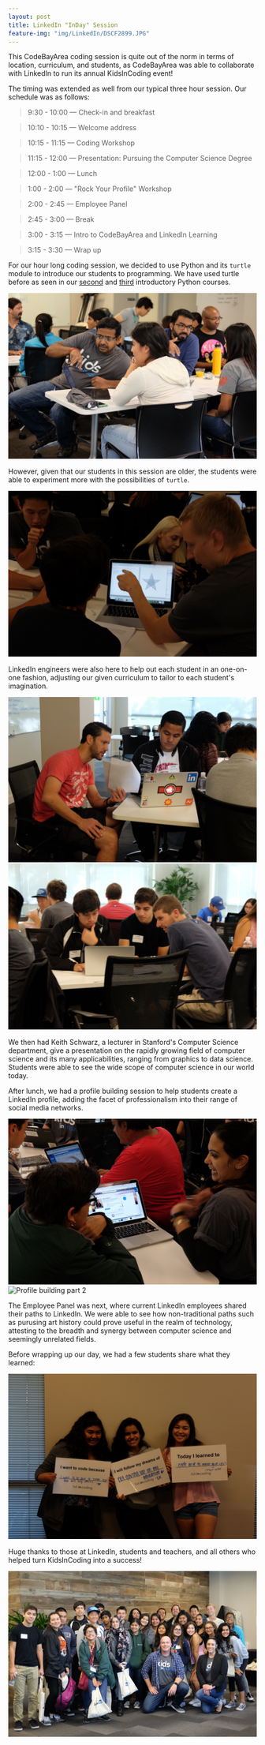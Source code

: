 ```yaml
---
layout: post
title: LinkedIn "InDay" Session
feature-img: "img/LinkedIn/DSCF2899.JPG"
---
```


This CodeBayArea coding session is quite out of the norm in terms of location, curriculum, and students, as CodeBayArea was able to collaborate with LinkedIn to run its annual KidsInCoding event!

The timing was extended as well from our typical three hour session. Our schedule was as follows:

> 9:30 - 10:00 — Check-in and breakfast

> 10:10 - 10:15 — Welcome address

> 10:15 - 11:15 — Coding Workshop

> 11:15 - 12:00 — Presentation: Pursuing the Computer Science Degree

> 12:00 - 1:00 — Lunch

> 1:00 - 2:00 — "Rock Your Profile" Workshop

> 2:00 - 2:45 — Employee Panel

> 2:45 - 3:00 — Break

> 3:00 - 3:15 — Intro to CodeBayArea and LinkedIn Learning

> 3:15 - 3:30 — Wrap up

For our hour long coding session, we decided to use Python and its `turtle` module to introduce our students to programming. We have used turtle before as seen in our [second](http://blog.codebayarea.com/2016/09/17/september-seventeenth-class.html) and [third](http://blog.codebayarea.com/2016/09/24/september-24th-class.html) introductory Python courses.

![Explaining](/img/LinkedIn/DSCF2904.JPG)

However, given that our students in this session are older, the students were able to experiment more with the possibilities of `turtle`.

![Turtle](/img/LinkedIn/DSCF2931.JPG)

LinkedIn engineers were also here to help out each student in an one-on-one fashion, adjusting our given curriculum to tailor to each student's imagination.

![One-on-one](/img/LinkedIn/DSCF2922.JPG)
![One-on-two](/img/LinkedIn/DSCF2921.JPG)

We then had Keith Schwarz, a lecturer in Stanford's Computer Science department, give a presentation on the rapidly growing field of computer science and its many applicabilities, ranging from graphics to data science. Students were able to see the wide scope of computer science in our world today.

After lunch, we had a profile building session to help students create a LinkedIn profile, adding the facet of professionalism into their range of social media networks.

![Profile building part 1](/img/LinkedIn/DSCF2942.JPG)
![Profile building part 2](/img/LinkedIn/DSCF2950)

The Employee Panel was next, where current LinkedIn employees shared their paths to LinkedIn. We were able to see how non-traditional paths such as purusing art history could prove useful in the realm of technology, attesting to the breadth and synergy between computer science and seemingly unrelated fields.

Before wrapping up our day, we had a few students share what they learned:

![Signs](/img/LinkedIn/DSCF2956.JPG)

Huge thanks to those at LinkedIn, students and teachers, and all others who helped turn KidsInCoding into a success!

![Group pic](/img/LinkedIn/DSCF2962.JPG)
